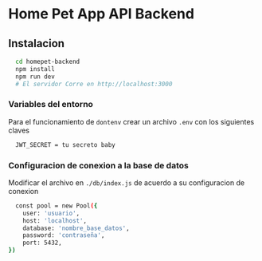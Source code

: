 # Home Pet App API Backend

## Instalacion
```sh
  cd homepet-backend
  npm install
  npm run dev 
  # El servidor Corre en http://localhost:3000
```
### Variables del entorno
Para el funcionamiento de `dontenv` crear un archivo `.env` con los siguientes claves
```sh
  JWT_SECRET = tu secreto baby
```

### Configuracion de conexion a la base de datos
Modificar el archivo en `./db/index.js` de acuerdo a su configuracion de conexion
```sh
  const pool = new Pool({
    user: 'usuario',
    host: 'localhost',
    database: 'nombre_base_datos',
    password: 'contraseña',
    port: 5432,
})

```
